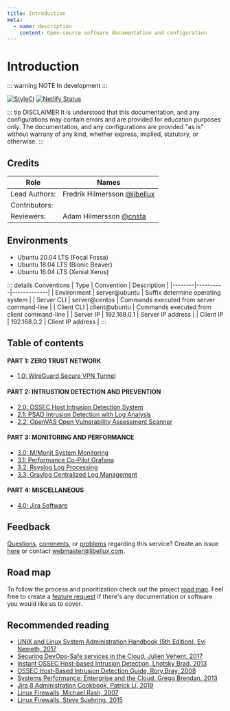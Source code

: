 ```yaml
---
title: Introduction
meta:
  - name: description
    content: Open-source software documentation and configuration
---
```


# Introduction

::: warning NOTE
In development
:::

[![StyleCI](https://github.styleci.io/repos/245666033/shield)](https://github.styleci.io/repos/245666033/shield)
[![Netlify Status](https://api.netlify.com/api/v1/badges/c55fd474-8155-440c-971b-a9ccbaf2133c/deploy-status)](https://app.netlify.com/sites/nervous-jennings-d80639/deploys)

::: tip DISCLAIMER
It is understood that this documentation, and any configurations may contain errors and are provided for education purposes only. The documentation, and any configurations are provided "as is" without warrany of any kind, whether express, implied, statutory, or otherwise.
:::

## Credits

| Role | Names |
|------|-------|
| Lead Authors: | Fredrik Hilmersson [@libellux](https://github.com/libellux) |
| Contributors: | |
| Reviewers: | Adam Hilmersson [@cnsta](https://github.com/cnsta) |

## Environments

* Ubuntu 20.04 LTS (Focal Fossa)
* Ubuntu 18.04 LTS (Bionic Beaver)
* Ubuntu 16.04 LTS (Xenial Xerus)

::: details Conventions
| Type | Convention | Description |
|--------|----------|-------------|
| Environment | server@ubuntu | Suffix determine operating system |
| Server CLI | server@centos | Commands executed from server command-line |
| Client CLI | client@ubuntu | Commands executed from client command-line |
| Server IP | 192.168.0.1 | Server IP address |
| Client IP | 192.168.0.2 | Client IP address |
:::

## Table of contents

#### PART 1: ZERO TRUST NETWORK

* [1.0: WireGuard Secure VPN Tunnel](./wireguard/README.md)

#### PART 2: INTRUSTION DETECTION AND PREVENTION

* [2.0: OSSEC Host Intrusion Detection System](./ossec/README.md)
* [2.1: PSAD Intrusion Detection with Log Analysis](./psad/README.md)
* [2.2: OpenVAS Open Vulnerability Assessment Scanner](./openvas/README.md)

#### PART 3: MONITORING AND PERFORMANCE

* [3.0: M/Monit System Monitoring](./mmonit/README.md)
* [3.1: Performance Co-Pilot Grafana](./pcp/README.md)
* [3.2: Rsyslog Log Processing](./rsyslog/README.md)
* [3.3: Graylog Centralized Log Management](./graylog/README.md)

#### PART 4: MISCELLANEOUS

* [4.0: Jira Software](./jira/README.md)

## Feedback

[Questions](https://github.com/libellux/Libellux-Up-and-Running/issues/new/choose), [comments](https://github.com/libellux/Libellux-Up-and-Running/issues/new/choose), or [problems](https://github.com/libellux/Libellux-Up-and-Running/issues/new/choose) regarding this service? Create an issue [here](https://github.com/libellux/Libellux-Up-and-Running/issues/new/choose) or contact [webmaster@libellux.com](mailto:webmaster@libellux.com).

## Road map

To follow the process and prioritization check out the project [road map](https://github.com/libellux/Libellux-Up-and-Running/projects/1). Feel free to create a [feature request](https://github.com/libellux/Libellux-Up-and-Running/issues/new/choose) if there's any documentation or software you would like us to cover.

## Recommended reading <Badge text="affiliate links" type="warning"/>

* [UNIX and Linux System Administration Handbook (5th Edition), Evi Nemeth, 2017](https://amzn.to/3gwFzH6)
* [Securing DevOps-Safe services in the Cloud, Julien Vehent, 2017](https://amzn.to/3i7At4o)
* [Instant OSSEC Host-based Intrusion Detection, Lhotsky Brad, 2013](https://amzn.to/33sOjdF)
* [OSSEC Host-Based Intrusion Detection Guide, Rory Bray, 2008](https://amzn.to/2XuL9lM)
* [Systems Performance: Enterprise and the Cloud, Gregg Brendan, 2013](https://amzn.to/33sX733)
* [Jira 8 Administration Cookbook, Patrick Li, 2019](https://amzn.to/31qmvDU)
* [Linux Firewalls, Michael Rash, 2007](https://amzn.to/3gvD0VR)
* [Linux Firewalls, Steve Suehring, 2015](https://amzn.to/3fpFp2U)

<social-share />
